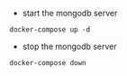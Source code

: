 
* start the mongodb server
```
docker-compose up -d
```

* stop the mongodb server
```
docker-compose down
```

